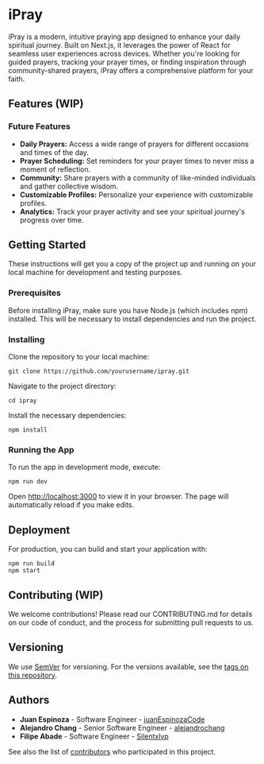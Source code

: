 # iPray

iPray is a modern, intuitive praying app designed to enhance your daily spiritual journey. Built on Next.js, it leverages the power of React for seamless user experiences across devices. Whether you're looking for guided prayers, tracking your prayer times, or finding inspiration through community-shared prayers, iPray offers a comprehensive platform for your faith.

## Features (WIP)

### Future Features

- **Daily Prayers:** Access a wide range of prayers for different occasions and times of the day.
- **Prayer Scheduling:** Set reminders for your prayer times to never miss a moment of reflection.
- **Community:** Share prayers with a community of like-minded individuals and gather collective wisdom.
- **Customizable Profiles:** Personalize your experience with customizable profiles.
- **Analytics:** Track your prayer activity and see your spiritual journey's progress over time.

## Getting Started

These instructions will get you a copy of the project up and running on your local machine for development and testing purposes.

### Prerequisites

Before installing iPray, make sure you have Node.js (which includes npm) installed. This will be necessary to install dependencies and run the project.

### Installing

Clone the repository to your local machine:

```
git clone https://github.com/yourusername/ipray.git
```

Navigate to the project directory:

```
cd ipray
```

Install the necessary dependencies:

```
npm install
```

### Running the App

To run the app in development mode, execute:

```
npm run dev
```

Open [http://localhost:3000](http://localhost:3000) to view it in your browser. The page will automatically reload if you make edits.

## Deployment

For production, you can build and start your application with:

```
npm run build
npm start
```

## Contributing (WIP)

We welcome contributions! Please read our CONTRIBUTING.md for details on our code of conduct, and the process for submitting pull requests to us.

## Versioning

We use [SemVer](http://semver.org/) for versioning. For the versions available, see the [tags on this repository](https://github.com/yourusername/ipray/tags).

## Authors

- **Juan Espinoza** - Software Engineer - [juanEspinozaCode](https://github.com/juanEspinozaCode)
- **Alejandro Chang** - Senior Software Engineer - [alejandrochang](https://github.com/alejandrochang)
- **Filipe Abade** - Software Engineer - [Silentxlvp](https://github.com/Silentxlvp)

See also the list of [contributors](https://github.com/JuanEspinozaCode/ipray) who participated in this project.
